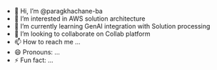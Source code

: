 - 👋 Hi, I’m @paragkhachane-ba
- 👀 I’m interested in AWS solution architecture
- 🌱 I’m currently learning GenAI integration with Solution processing
- 💞️ I’m looking to collaborate on Collab platform
- 📫 How to reach me ...
- 😄 Pronouns: ...
- ⚡ Fun fact: ...

<!---
paragkhachane-ba/paragkhachane-ba is a ✨ special ✨ repository because its `README.md` (this file) appears on your GitHub profile.
You can click the Preview link to take a look at your changes.
--->
